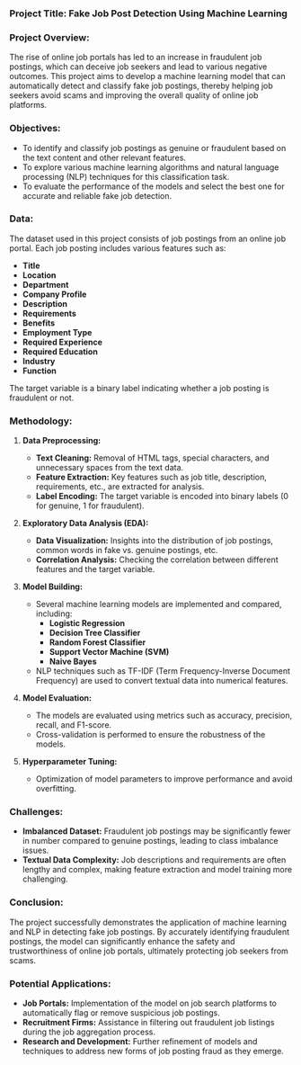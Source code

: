 ### **Project Title:** Fake Job Post Detection Using Machine Learning

### **Project Overview:**
The rise of online job portals has led to an increase in fraudulent job postings, which can deceive job seekers and lead to various negative outcomes. This project aims to develop a machine learning model that can automatically detect and classify fake job postings, thereby helping job seekers avoid scams and improving the overall quality of online job platforms.

### **Objectives:**
- To identify and classify job postings as genuine or fraudulent based on the text content and other relevant features.
- To explore various machine learning algorithms and natural language processing (NLP) techniques for this classification task.
- To evaluate the performance of the models and select the best one for accurate and reliable fake job detection.

### **Data:**
The dataset used in this project consists of job postings from an online job portal. Each job posting includes various features such as:
- **Title**
- **Location**
- **Department**
- **Company Profile**
- **Description**
- **Requirements**
- **Benefits**
- **Employment Type**
- **Required Experience**
- **Required Education**
- **Industry**
- **Function**

The target variable is a binary label indicating whether a job posting is fraudulent or not.

### **Methodology:**
1. **Data Preprocessing:**
   - **Text Cleaning:** Removal of HTML tags, special characters, and unnecessary spaces from the text data.
   - **Feature Extraction:** Key features such as job title, description, requirements, etc., are extracted for analysis.
   - **Label Encoding:** The target variable is encoded into binary labels (0 for genuine, 1 for fraudulent).

2. **Exploratory Data Analysis (EDA):**
   - **Data Visualization:** Insights into the distribution of job postings, common words in fake vs. genuine postings, etc.
   - **Correlation Analysis:** Checking the correlation between different features and the target variable.

3. **Model Building:**
   - Several machine learning models are implemented and compared, including:
     - **Logistic Regression**
     - **Decision Tree Classifier**
     - **Random Forest Classifier**
     - **Support Vector Machine (SVM)**
     - **Naive Bayes**
   - NLP techniques such as TF-IDF (Term Frequency-Inverse Document Frequency) are used to convert textual data into numerical features.

4. **Model Evaluation:**
   - The models are evaluated using metrics such as accuracy, precision, recall, and F1-score.
   - Cross-validation is performed to ensure the robustness of the models.

5. **Hyperparameter Tuning:**
   - Optimization of model parameters to improve performance and avoid overfitting.

### **Challenges:**
- **Imbalanced Dataset:** Fraudulent job postings may be significantly fewer in number compared to genuine postings, leading to class imbalance issues.
- **Textual Data Complexity:** Job descriptions and requirements are often lengthy and complex, making feature extraction and model training more challenging.

### **Conclusion:**
The project successfully demonstrates the application of machine learning and NLP in detecting fake job postings. By accurately identifying fraudulent postings, the model can significantly enhance the safety and trustworthiness of online job portals, ultimately protecting job seekers from scams.

### **Potential Applications:**
- **Job Portals:** Implementation of the model on job search platforms to automatically flag or remove suspicious job postings.
- **Recruitment Firms:** Assistance in filtering out fraudulent job listings during the job aggregation process.
- **Research and Development:** Further refinement of models and techniques to address new forms of job posting fraud as they emerge.
